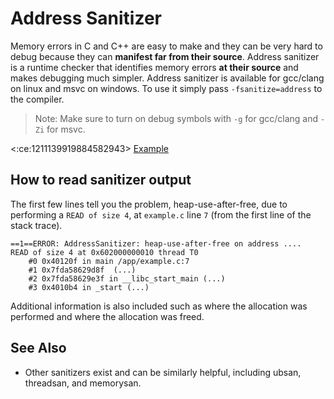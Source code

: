 <!-- alias asan -->

# Address Sanitizer

Memory errors in C and C++ are easy to make and they can be very hard to debug because they can **manifest far from
their source**. Address sanitizer is a runtime checker that identifies memory errors __at their source__ and makes
debugging much simpler.
Address sanitizer is available for gcc/clang on linux and msvc on windows. To use it simply pass `-fsanitize=address`
to the compiler.

> Note: Make sure to turn on debug symbols with `-g` for gcc/clang and `-Zi` for msvc.

<:ce:1211139919884582943> [Example](https://godbolt.org/z/rYsnP8WTG)

## How to read sanitizer output

The first few lines tell you the problem, heap-use-after-free, due to performing a `READ of size 4`, at `example.c`
line `7` (from the first line of the stack trace).
```
==1==ERROR: AddressSanitizer: heap-use-after-free on address ....
READ of size 4 at 0x602000000010 thread T0
    #0 0x40120f in main /app/example.c:7
    #1 0x7fda58629d8f  (...)
    #2 0x7fda58629e3f in __libc_start_main (...)
    #3 0x4010b4 in _start (...)
```
Additional information is also included such as where the allocation was performed and where the allocation was freed.

## See Also
- Other sanitizers exist and can be similarly helpful, including ubsan, threadsan, and memorysan.
